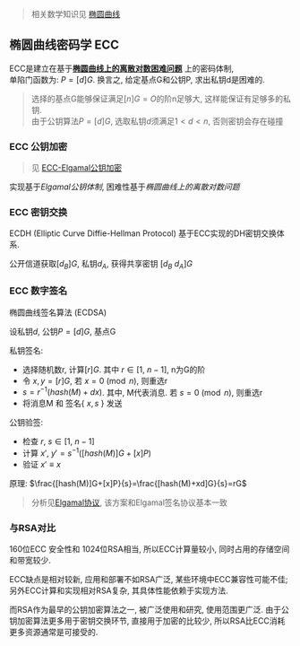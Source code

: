 > 相关数学知识见 [椭圆曲线](../../../几何/椭圆曲线.md)

## 椭圆曲线密码学 ECC

ECC是建立在基于[**椭圆曲线上的离散对数困难问题**](../../../几何/椭圆曲线.md) 上的密码体制,  
单陷门函数为: $P=[d]G$. 换言之, 给定基点G和公钥P, 求出私钥d是困难的.

> 选择的基点G能够保证满足$[n]G=O$的阶n足够大, 这样能保证有足够多的私钥.  
> 由于公钥算法$P=[d]G$, 选取私钥$d$须满足$1<d<n$, 否则密钥会存在碰撞

### ECC 公钥加密

> 见 [ECC-Elgamal公钥加密](ECC-Elgamal公钥加密.md)

实现基于*Elgamal公钥体制*, 困难性基于*椭圆曲线上的离散对数问题*

### ECC 密钥交换

ECDH (Elliptic Curve Diffie-Hellman Protocol) 基于ECC实现的DH密钥交换体系.  

公开信道获取$[d_{B}]G$, 私钥$d_{A}$, 获得共享密钥 $[d_{B}\ d_{A}]G$

### ECC 数字签名

椭圆曲线签名算法 (ECDSA)

设私钥$d$, 公钥$P=[d]G$, 基点G

私钥签名:  
- 选择随机数r, 计算$[r]G$. 其中 $r\in [1,\ n-1]$, n为G的阶
- 令 $x,y=[r]G$, 若 $x=0\pmod n$, 则重选r
- $s=r^{-1}(hash(M)+dx)$. 其中, M代表消息. 若 $s=0\pmod n$, 则重选r
- 将消息M 和 签名$\{\ x, s\ \}$ 发送

公钥验签:
- 检查 $r,\ s\in [1,\ n-1]$
- 计算 $x',\ y' = s^{-1}([hash(M)]G+[x]P)$
- 验证 $x'\equiv x$

原理: $\frac{[hash(M)]G+[x]P}{s}=\frac{[hash(M)+xd]G}{s}=rG$

> 分析见[Elgamal协议](../Elgamal协议.md), 该方案和Elgamal签名协议基本一致

### 与RSA对比

160位ECC 安全性和 1024位RSA相当, 所以ECC计算量较小, 同时占用的存储空间和带宽较少.

ECC缺点是相对较新, 应用和部署不如RSA广泛, 某些环境中ECC兼容性可能不佳; 
另外ECC计算和实现相对RSA复杂, 其具体性能依赖于实现方法. 

而RSA作为最早的公钥加密算法之一, 被广泛使用和研究, 使用范围更广泛.
由于公钥加密算法更多用于密钥交换环节, 直接用于加密的比较少, 所以RSA比ECC消耗更多资源通常是可接受的.